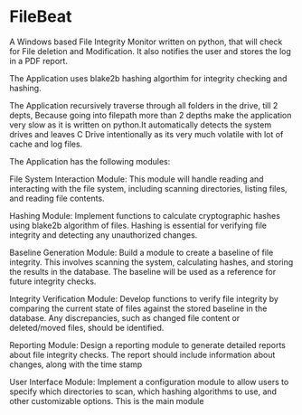 # FileBeat

A Windows based File Integrity Monitor written on python, that will check for File deletion and Modification. It also notifies the user and stores the log in a PDF report.

The Application uses blake2b hashing algorthim for integrity checking and hashing. 

The Application recursively traverse through all folders in the drive, till 2 depts, Because going into filepath more than 2 depths make the application very slow as it is written on python.It automatically detects the system drives and leaves C Drive intentionally as its very much volatile with lot of cache and log files. 


The Application has the following modules:

File System Interaction Module: This module will handle reading and interacting with the file system, including scanning directories, listing files, and reading file contents.

Hashing Module: Implement functions to calculate cryptographic hashes using blake2b algorithm of files. Hashing is essential for verifying file integrity and detecting any unauthorized changes. 

Baseline Generation Module: Build a module to create a baseline of file integrity. This involves scanning the system, calculating hashes, and storing the results in the database. The baseline will be used as a reference for future integrity checks.

Integrity Verification Module: Develop functions to verify file integrity by comparing the current state of files against the stored baseline in the database. Any discrepancies, such as changed file content or deleted/moved files, should be identified.

Reporting Module: Design a reporting module to generate detailed reports about file integrity checks. The report should include information about changes, along with the time stamp

User Interface Module: Implement a configuration module to allow users to specify which directories to scan, which hashing algorithms to use, and other customizable options. This is the main  module

